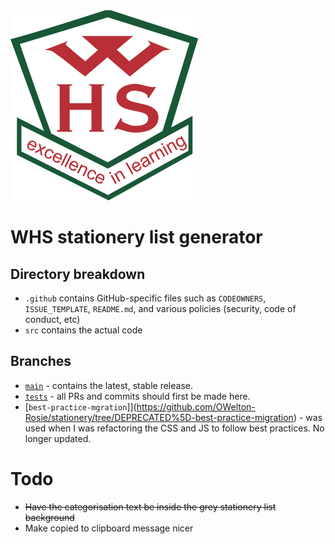 <img src="https://github.com/OWelton-Rosie/stationery/blob/main/src/assets/WHS_logo_SMALL.png">

# WHS stationery list generator

## Directory breakdown
- `.github`  contains GitHub-specific files such as `CODEOWNERS`, `ISSUE_TEMPLATE`, `README.md`, and various policies (security, code of conduct, etc)
- `src` contains the actual code

## Branches
- [`main`](https://github.com/OWelton-Rosie/stationery/tree/main) - contains the latest, stable release.
- [`tests`](https://github.com/OWelton-Rosie/stationery/tree/tests) - all PRs and commits should first be made here.
- [`best-practice-mgration`]](https://github.com/OWelton-Rosie/stationery/tree/DEPRECATED%5D-best-practice-migration) - was used when I was refactoring the CSS and JS to follow best practices. No longer updated.


# Todo
- ~~Have the categorisation text be inside the grey stationery list background~~
- Make copied to clipboard message nicer

